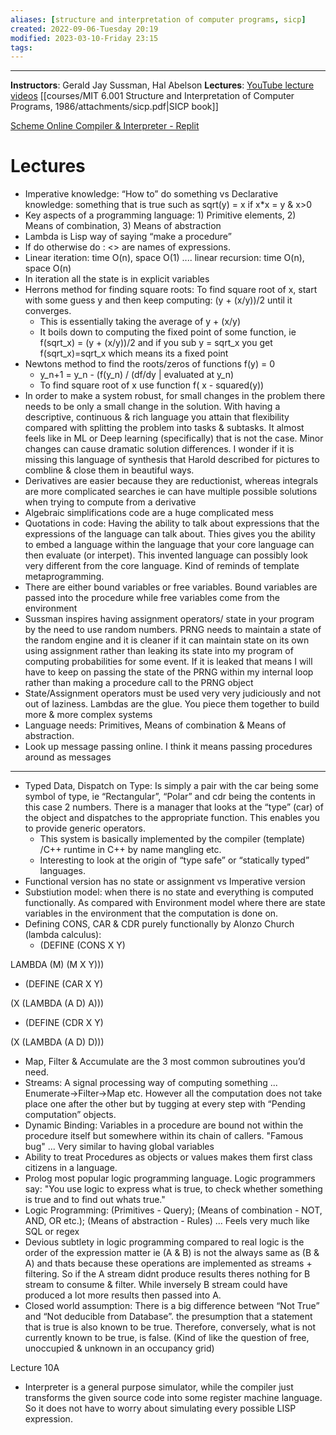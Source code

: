 ```yaml
---
aliases: [structure and interpretation of computer programs, sicp]
created: 2022-09-06-Tuesday 20:19
modified: 2023-03-10-Friday 23:15
tags: 
---
```



---

**Instructors**: Gerald Jay Sussman, Hal Abelson
**Lectures**: [YouTube lecture videos](https://www.youtube.com/playlist?list=PLE18841CABEA24090)
[[courses/MIT 6.001 Structure and Interpretation of Computer Programs, 1986/attachments/sicp.pdf|SICP book]]

[Scheme Online Compiler & Interpreter - Replit](https://repl.it/languages/scheme)

# Lectures
- Imperative knowledge: “How to” do something vs Declarative knowledge: something that is true such as sqrt(y) = x if x*x = y & x>0
- Key aspects of a programming language: 1) Primitive elements, 2) Means of combination, 3) Means of abstraction
- Lambda is Lisp way of saying “make a procedure”
- If <predicate> do <consequent> otherwise do <alternative> : <> are names of expressions.
- Linear iteration: time O(n), space O(1) .... linear recursion: time O(n), space O(n)
- In iteration all the state is in explicit variables
- Herrons method for finding square roots: To find square root of x, start with some guess y and then keep computing: (y + (x/y))/2 until it converges.
	 - This is essentially taking the average of y + (x/y)
	 - It boils down to computing the fixed point of some function, ie f(sqrt_x) = (y + (x/y))/2 and if you sub y = sqrt_x you get f(sqrt_x)=sqrt_x which means its a fixed point
- Newtons method to find the roots/zeros of functions f(y) = 0
	 - y_n+1 = y_n - (f(y_n) / (df/dy | evaluated at y_n)
	 - To find square root of x use function f( x - squared(y))
- In order to make a system robust, for small changes in the problem there needs to be only a small change in the solution. With having a descriptive, continuous & rich language you attain that flexibility compared with splitting the problem into tasks & subtasks. It almost feels like in ML or Deep learning (specifically) that is not the case. Minor changes can cause dramatic solution differences. I wonder if it is missing this language of synthesis that Harold described for pictures to combline & close them in beautiful ways.
- Derivatives are easier because they are reductionist, whereas integrals are more complicated searches ie can have multiple possible solutions when trying to compute from a derivative
- Algebraic simplifications code are a huge complicated mess
- Quotations in code: Having the ability to talk about expressions that the expressions of the language can talk about. Thies gives you the ability to embed a language within the language that your core language can then evaluate (or interpet). This invented language can possibly look very different from the core language. Kind of reminds of template metaprogramming.
- There are either bound variables or free variables. Bound variables are passed into the procedure while free variables come from the environment
- Sussman inspires having assignment operators/ state in your program by the need to use random numbers. PRNG needs to maintain a state of the random engine and it is cleaner if it can maintain state on its own using assignment rather than leaking its state into my program of computing probabilities for some event. If it is leaked that means I will have to keep on passing the state of the PRNG within my internal loop rather than making a procedure call to the PRNG object
- State/Assignment operators must be used very very judiciously and not out of laziness. Lambdas are the glue. You piece them together to build more & more complex systems
- Language needs: Primitives, Means of combination & Means of abstraction.
- Look up message passing online. I think it means passing procedures around as messages

---

- Typed Data, Dispatch on Type: Is simply a pair with the car being some symbol of type, ie “Rectangular”, “Polar” and cdr being the contents in this case 2 numbers. There is a manager that looks at the “type” (car) of the object and dispatches to the appropriate function. This enables you to provide generic operators.
	 - This system is basically implemented by the compiler (template) /C++ runtime in C++ by name mangling etc.
	 - Interesting to look at the origin of “type safe” or “statically typed” languages.
- Functional version has no state or assignment vs Imperative version
- Substiution model: when there is no state and everything is computed functionally. As compared with Environment model where there are state variables in the environment that the computation is done on.
- Defining CONS, CAR & CDR purely functionally by Alonzo Church (lambda calculus):
	 - (DEFINE (CONS X Y)

LAMBDA (M) (M X Y)))

- (DEFINE (CAR X Y)

(X (LAMBDA (A D) A)))

- (DEFINE (CDR X Y)

(X (LAMBDA (A D) D)))

- Map, Filter & Accumulate are the 3 most common subroutines you’d need.
- Streams: A signal processing way of computing something ... Enumerate->Filter->Map etc. However all the computation does not take place one after the other but by tugging at every step with “Pending computation” objects.
- Dynamic Binding: Variables in a procedure are bound not within the procedure itself but somewhere within its chain of callers. "Famous bug" ... Very similar to having global variables
- Ability to treat Procedures as objects or values makes them first class citizens in a language.
- Prolog most popular logic programming language. Logic programmers say: "You use logic to express what is true, to check whether something is true and to find out whats true."
- Logic Programming: (Primitives - Query); (Means of combination - NOT, AND, OR etc.); (Means of abstraction - Rules) ... Feels very much like SQL or regex
- Devious subtlety in logic programming compared to real logic is the order of the expression matter ie (A & B) is not the always same as (B & A) and thats because these operations are implemented as streams + filtering. So if the A stream didnt produce results theres nothing for B stream to consume & filter. While inversely B stream could have produced a lot more results then passed into A.
- Closed world assumption: There is a big difference between “Not True” and “Not deducible from Database”. the presumption that a statement that is true is also known to be true. Therefore, conversely, what is not currently known to be true, is false. (Kind of like the question of free, unoccupied & unknown in an occupancy grid)

Lecture 10A

- Interpreter is a general purpose simulator, while the compiler just transforms the given source code into some register machine language. So it does not have to worry about simulating every possible LISP expression.
